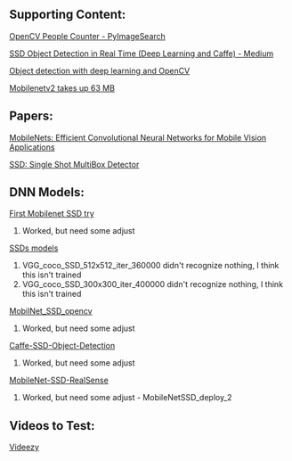 ## Supporting Content:

[OpenCV People Counter - PyImageSearch](https://pyimagesearch.com/2018/08/13/opencv-people-counter/)

[SSD Object Detection in Real Time (Deep Learning and Caffe) - Medium](https://medium.com/acm-juit/ssd-object-detection-in-real-time-deep-learning-and-caffe-f41e40eea968)

[Object detection with deep learning and OpenCV](https://pyimagesearch.com/2017/09/11/object-detection-with-deep-learning-and-opencv/)

[Mobilenetv2 takes up 63 MB](https://roboflow.com/model/mobilenet-ssd-v2)


## Papers:

[MobileNets: Efficient Convolutional Neural Networks for Mobile Vision Applications](https://arxiv.org/pdf/1704.04861)

[SSD: Single Shot MultiBox Detector](https://arxiv.org/pdf/1512.02325)


## DNN Models:

[First Mobilenet SSD try](https://github.com/chuanqi305/MobileNet-SSD)
1. Worked, but need some adjust

[SSDs models](https://github.com/weiliu89/caffe/tree/ssd?tab=readme-ov-file)

1. VGG_coco_SSD_512x512_iter_360000 didn't recognize nothing, I think this isn't trained
2. VGG_coco_SSD_300x300_iter_400000 didn't recognize nothing, I think this isn't trained

[MobilNet_SSD_opencv](https://github.com/djmv/MobilNet_SSD_opencv)
1. Worked, but need some adjust

[Caffe-SSD-Object-Detection](https://github.com/amolikvivian/Caffe-SSD-Object-Detection/tree/master/Object%20Detection%20Caffe/Caffe)
1. Worked, but need some adjust

[MobileNet-SSD-RealSense](https://github.com/PINTO0309/MobileNet-SSD-RealSense/tree/master/caffemodel/MobileNetSSD)
1. Worked, but need some adjust - MobileNetSSD_deploy_2

## Videos to Test:

[Videezy](https://pt.videezy.com)
